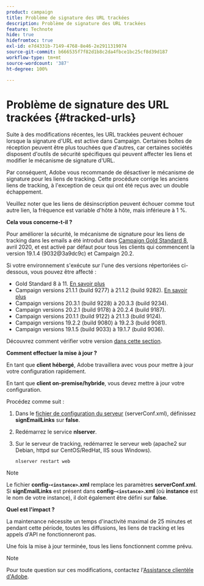 ```yaml
---
product: campaign
title: Problème de signature des URL trackées
description: Problème de signature des URL trackées
feature: Technote
hide: true
hidefromtoc: true
exl-id: e7d4331b-7149-4768-8e46-2e2911319074
source-git-commit: b666535f7f82d1b8c2da4fbce1bc25cf8d39d187
workflow-type: tm+mt
source-wordcount: '387'
ht-degree: 100%

---
```


# Problème de signature des URL trackées {#tracked-urls}



Suite à des modifications récentes, les URL trackées peuvent échouer lorsque la signature d&#39;URL est active dans Campaign. Certaines boîtes de réception peuvent être plus touchées que d&#39;autres, car certaines sociétés disposent d&#39;outils de sécurité spécifiques qui peuvent affecter les liens et modifier le mécanisme de signature d&#39;URL.

Par conséquent, Adobe vous recommande de désactiver le mécanisme de signature pour les liens de tracking. Cette procédure corrige les anciens liens de tracking, à l&#39;exception de ceux qui ont été reçus avec un double échappement.

Veuillez noter que les liens de désinscription peuvent échouer comme tout autre lien, la fréquence est variable d&#39;hôte à hôte, mais inférieure à 1 %.

**Cela vous concerne-t-il ?**

Pour améliorer la sécurité, le mécanisme de signature pour les liens de tracking dans les emails a été introduit dans [Campaign Gold Standard 8](../../rn/using/gold-standard.md#gs8), avril 2020, et est activé par défaut pour tous les clients qui commencent la version 19.1.4 (9032@3a9dc9c) et Campaign 20.2.

Si votre environnement s&#39;exécute sur l&#39;une des versions répertoriées ci-dessous, vous pouvez être affecté :

* Gold Standard 8 à 11. [En savoir plus](../../rn/using/gold-standard.md#gs-8)
* Campaign versions 21.1.1 (build 9277) à 21.1.2 (build 9282). [En savoir plus](../../rn/using/latest-release.md)
* Campaign versions 20.3.1 (build 9228) à 20.3.3 (build 9234).
* Campaign versions 20.2.1 (build 9178) à 20.2.4 (build 9187).
* Campaign versions 20.1.1 (build 9122) à 21.1.3 (build 9124).
* Campaign versions 19.2.2 (build 9080) à 19.2.3 (build 9081).
* Campaign versions 19.1.5 (build 9033) à 19.1.7 (build 9036).


Découvrez comment vérifier votre version [dans cette section](../../platform/using/launching-adobe-campaign.md#getting-your-campaign-version).

**Comment effectuer la mise à jour ?**

En tant que **client hébergé**, Adobe travaillera avec vous pour mettre à jour votre configuration rapidement.

En tant que **client on-premise/hybride**, vous devez mettre à jour votre configuration.

Procédez comme suit :

1. Dans le [fichier de configuration du serveur](../../installation/using/the-server-configuration-file.md) (serverConf.xml), définissez **signEmailLinks** sur **false**.
1. Redémarrez le service **nlserver**.
1. Sur le serveur de tracking, redémarrez le serveur web (apache2 sur Debian, httpd sur CentOS/RedHat, IIS sous Windows).

   ```
   nlserver restart web
   ```

>[!NOTE]
>
>Le fichier **config-`<instance>`.xml** remplace les paramètres **serverConf.xml**. Si **signEmailLinks** est présent dans **config-`<instance>`.xml** (où **instance** est le nom de votre instance), il doit également être défini sur **false**.
>

**Quel est l&#39;impact ?**

La maintenance nécessite un temps d&#39;inactivité maximal de 25 minutes et pendant cette période, toutes les diffusions, les liens de tracking et les appels d&#39;API ne fonctionneront pas.

Une fois la mise à jour terminée, tous les liens fonctionnent comme prévu.

>[!NOTE]
>
>Pour toute question sur ces modifications, contactez l&#39;[Assistance clientèle d&#39;Adobe](https://helpx.adobe.com/fr/enterprise/admin-guide.html/enterprise/using/support-for-experience-cloud.ug.html).
>
